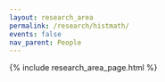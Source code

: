 ```yaml
---
layout: research_area
permalink: /research/histmath/
events: false
nav_parent: People
---
```


{% include research_area_page.html %}
